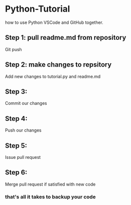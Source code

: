 # Python-Tutorial
how to use Python VSCode and GitHub together.

## Step 1: pull readme.md from repository
Git push

## Step 2: make changes to repsitory
Add new changes to tutorial.py and readme.md

## Step 3:
Commit our changes

## Step 4:
Push our changes

## Step 5:
Issue pull request

## Step 6:
Merge pull request if satisfied with new code

### that's all it takes to backup your code
